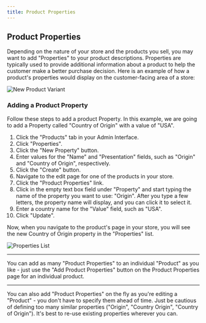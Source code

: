 ```yaml
---
title: Product Properties
---
```


## Product Properties

Depending on the nature of your store and the products you sell, you may want to add "Properties" to your product descriptions. Properties are typically used to provide additional information about a product to help the customer make a better purchase decision. Here is an example of how a product's properties would display on the customer-facing area of a store:

![New Product Variant](/images/user/products/properties_example.jpg)

### Adding a Product Property

Follow these steps to add a product Property. In this example, we are going to add a Property called "Country of Origin" with a value of "USA".

1. Click the "Products" tab in your Admin Interface.
2. Click "Properties".
3. Click the "New Property" button.
4. Enter values for the "Name" and "Presentation" fields, such as "Origin" and "Country of Origin", respectively.
5. Click the "Create" button.
6. Navigate to the edit page for one of the products in your store.
7. Click the "Product Properties" link.
8. Click in the empty text box field under "Property" and start typing the name of the property you want to use: "Origin". After you type a few letters, the property name will display, and you can click it to select it.
9. Enter a country name for the "Value" field, such as "USA".
10. Click "Update".

Now, when you navigate to the product's page in your store, you will see the new Country of Origin property in the "Properties" list.

![Properties List](/images/user/products/properties_list.jpg)

***
You can add as many "Product Properties" to an individual "Product" as you like - just use the "Add Product Properties" button on the Product Properties page for an individual product.
***

You can also add "Product Properties" on the fly as you're editing a "Product" - you don't have to specify them ahead of time. Just be cautious of defining too many similar properties ("Origin", "Country Origin", "Country of Origin"). It's best to re-use existing properties wherever you can.
